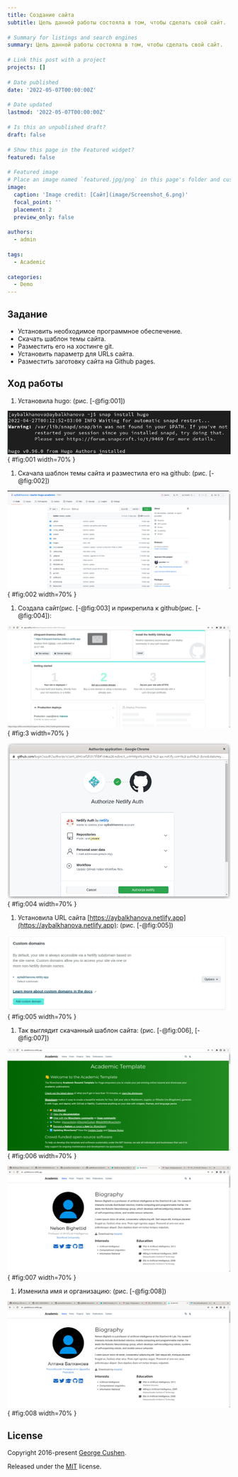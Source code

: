 ```yaml
---
title: Создание сайта
subtitle: Цель данной работы состояла в том, чтобы сделать свой сайт.

# Summary for listings and search engines
summary: Цель данной работы состояла в том, чтобы сделать свой сайт.

# Link this post with a project
projects: []

# Date published
date: '2022-05-07T00:00:00Z'

# Date updated
lastmod: '2022-05-07T00:00:00Z'

# Is this an unpublished draft?
draft: false

# Show this page in the Featured widget?
featured: false

# Featured image
# Place an image named `featured.jpg/png` in this page's folder and customize its options here.
image:
  caption: 'Image credit: [Сайт](image/Screenshot_6.png)'
  focal_point: ''
  placement: 2
  preview_only: false

authors:
  - admin

tags:
  - Academic

categories:
  - Demo
---
```


## Задание

- Установить необходимое программное обеспечение.
- Скачать шаблон темы сайта.
- Разместить его на хостинге git.
- Установить параметр для URLs сайта.
- Разместить заготовку сайта на Github pages.

## Ход работы

1. Установила hugo: (рис. [-@fig:001])

![установка hugo](image/Screenshot_01.png){ #fig:001 width=70% }

1. Скачала шаблон темы сайта и разместила его на github: (рис. [-@fig:002])

![шаблон сайта](image/Screenshot_2.png){ #fig:002 width=70% }

1. Создала сайт(рис. [-@fig:003] и прикрепила к github(рис. [-@fig:004]): 

![создание сайта](image/Screenshot_1.png){ #fig:3 width=70% }

![авторизация](image/Screenshot_02.png){ #fig:004 width=70% }

1. Установила URL сайта [https://aybalkhanova.netlify.app](https://aybalkhanova.netlify.app): (рис. [-@fig:005])

![URL сайта](image/Screenshot_3.png){ #fig:005 width=70% }

1. Так выглядит скачанный шаблон сайта: (рис. [-@fig:006], [-@fig:007])

![шаблон сайта](image/Screenshot_4.png){ #fig:006 width=70% }

![шаблон сайта](image/Screenshot_5.png){ #fig:007 width=70% }

1. Изменила имя и организацию: (рис. [-@fig:008]) 

![сайт](image/Screenshot_6.png){ #fig:008 width=70% }


## License

Copyright 2016-present [George Cushen](https://georgecushen.com).

Released under the [MIT](https://github.com/wowchemy/wowchemy-hugo-modules/blob/master/LICENSE.md) license.
